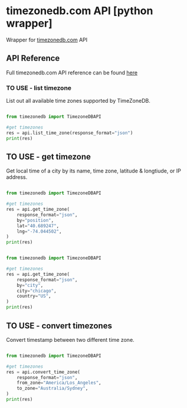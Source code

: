 # timezonedb.com API [python wrapper]

Wrapper for [timezonedb.com](https://timezonedb.com) API

## API Reference

Full timezonedb.com API reference can be found [here](https://timezonedb.com/api)

### TO USE - list timezone

List out all available time zones supported by TimeZoneDB.

```python

from timezonedb import TimezoneDBAPI

#get timezones
res = api.list_time_zone(response_format="json")
print(res)
```

## TO USE - get timezone

Get local time of a city by its name, time zone, latitude & longtiude, or IP address.

```python

from timezonedb import TimezoneDBAPI

#get timezones
res = api.get_time_zone(
    response_format="json",
    by="position",
    lat="40.689247",
    lng="-74.044502",
)
print(res)
```
```python

from timezonedb import TimezoneDBAPI

#get timezones
res = api.get_time_zone(
    response_format="json",
    by="city",
    city="chicago",
    country="US",
)
print(res)
```


## TO USE - convert timezones

Convert timestamp between two different time zone.

```python

from timezonedb import TimezoneDBAPI

#get timezones
res = api.convert_time_zone(
    response_format="json",
    from_zone="America/Los_Angeles",
    to_zone="Australia/Sydney",
)
print(res)
```
